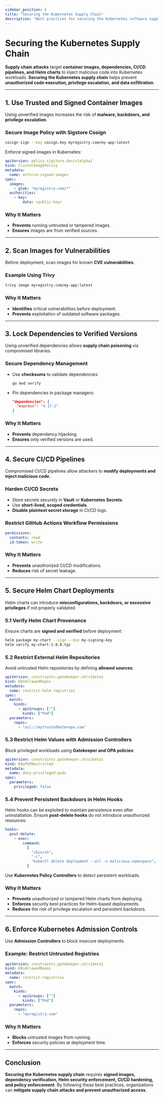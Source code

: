 ```yaml
---
sidebar_position: 6
title: "Securing the Kubernetes Supply Chain"
description: "Best practices for securing the Kubernetes software supply chain, including image signing, dependency verification, Helm security, and CI/CD hardening."
---
```


# Securing the Kubernetes Supply Chain

**Supply chain attacks** target **container images, dependencies, CI/CD pipelines, and Helm charts** to inject malicious code into Kubernetes workloads. **Securing the Kubernetes supply chain** helps prevent **unauthorized code execution, privilege escalation, and data exfiltration**.

---

## 1. Use Trusted and Signed Container Images

Using unverified images increases the risk of **malware, backdoors, and privilege escalation**.

### Secure Image Policy with Sigstore Cosign

```bash
cosign sign --key cosign.key myregistry.com/my-app:latest
```

Enforce signed images in Kubernetes:

```yaml
apiVersion: policy.sigstore.dev/v1alpha1
kind: ClusterImagePolicy
metadata:
  name: enforce-signed-images
spec:
  images:
    - glob: "myregistry.com/*"
  authorities:
    - key:
        data: <public-key>
```

### Why It Matters

- **Prevents** running untrusted or tampered images.<br/>
- **Ensures** images are from verified sources.

---

## 2. Scan Images for Vulnerabilities

Before deployment, scan images for known **CVE vulnerabilities**.

### Example Using Trivy

```bash
trivy image myregistry.com/my-app:latest
```

### Why It Matters

- **Identifies** critical vulnerabilities before deployment.<br/>
- **Prevents** exploitation of outdated software packages.

---

## 3. Lock Dependencies to Verified Versions

Using unverified dependencies allows **supply chain poisoning** via compromised libraries.

### Secure Dependency Management

- Use **checksums** to validate dependencies:

  ```bash
  go mod verify
  ```

- Pin dependencies in package managers:

  ```json
  "dependencies": {
    "express": "4.17.1"
  }
  ```

### Why It Matters

- **Prevents** dependency hijacking.<br/>
- **Ensures** only verified versions are used.

---

## 4. Secure CI/CD Pipelines

Compromised CI/CD pipelines allow attackers to **modify deployments and inject malicious code**.

### Harden CI/CD Secrets

- Store secrets securely in **Vault** or **Kubernetes Secrets**.
- Use **short-lived, scoped credentials**.
- **Disable plaintext secret storage** in CI/CD logs.

### Restrict GitHub Actions Workflow Permissions

```yaml
permissions:
  contents: read
  id-token: write
```

### Why It Matters

- **Prevents** unauthorized CI/CD modifications.<br/>
- **Reduces** risk of secret leakage.

---

## 5. Secure Helm Chart Deployments

Helm charts can introduce **misconfigurations, backdoors, or excessive privileges** if not properly validated.

### 5.1 Verify Helm Chart Provenance

Ensure charts are **signed and verified** before deployment:

```bash
helm package my-chart --sign --key my-signing-key
helm verify my-chart-1.0.0.tgz
```

### 5.2 Restrict External Helm Repositories

Avoid untrusted Helm repositories by defining **allowed sources**:

```yaml
apiVersion: constraints.gatekeeper.sh/v1beta1
kind: K8sAllowedRepos
metadata:
  name: restrict-helm-registries
spec:
  match:
    kinds:
      - apiGroups: [""]
        kinds: ["Pod"]
  parameters:
    repos:
      - "oci://mytrustedhelmrepo.com"
```

### 5.3 Restrict Helm Values with Admission Controllers

Block privileged workloads using **Gatekeeper and OPA policies**:

```yaml
apiVersion: constraints.gatekeeper.sh/v1beta1
kind: K8sPSPRestricted
metadata:
  name: deny-privileged-pods
spec:
  parameters:
    privileged: false
```

### 5.4 Prevent Persistent Backdoors in Helm Hooks

Helm hooks can be exploited to maintain persistence even after uninstallation. Ensure **post-delete hooks** do not introduce unauthorized resources:

```yaml
hooks:
  post-delete:
    - exec:
        command:
          [
            "/bin/sh",
            "-c",
            "kubectl delete deployment --all -n malicious-namespace",
          ]
```

Use **Kubernetes Policy Controllers** to detect persistent workloads.

### Why It Matters

- **Prevents** unauthorized or tampered Helm charts from deploying.<br/>
- **Enforces** security best practices for Helm-based deployments.<br/>
- **Reduces** the risk of privilege escalation and persistent backdoors.

---

## 6. Enforce Kubernetes Admission Controls

Use **Admission Controllers** to block insecure deployments.

### Example: Restrict Untrusted Registries

```yaml
apiVersion: constraints.gatekeeper.sh/v1beta1
kind: K8sAllowedRepos
metadata:
  name: restrict-registries
spec:
  match:
    kinds:
      - apiGroups: [""]
        kinds: ["Pod"]
  parameters:
    repos:
      - "myregistry.com"
```

### Why It Matters

- **Blocks** untrusted images from running.<br/>
- **Enforces** security policies at deployment time.

---

## Conclusion

**Securing the Kubernetes supply chain** requires **signed images, dependency verification, Helm security enforcement, CI/CD hardening, and policy enforcement**. By following these best practices, organizations can **mitigate supply chain attacks and prevent unauthorized access**.
